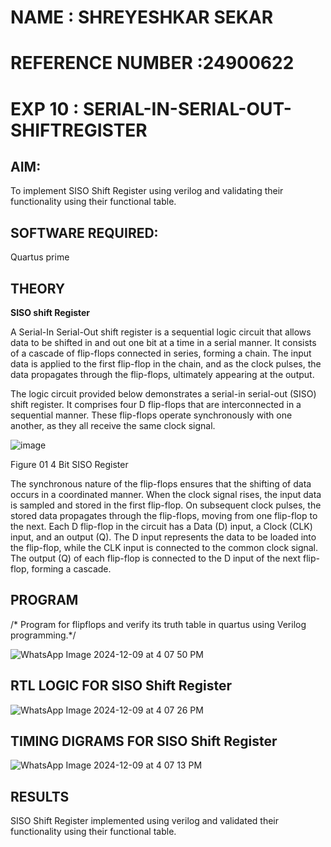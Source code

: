 # NAME : SHREYESHKAR SEKAR
# REFERENCE NUMBER :24900622

# EXP 10 : SERIAL-IN-SERIAL-OUT-SHIFTREGISTER

## AIM:

To implement  SISO Shift Register using verilog and validating their functionality using their functional table.

## SOFTWARE REQUIRED:

Quartus prime

## THEORY

**SISO shift Register**

A Serial-In Serial-Out shift register is a sequential logic circuit that allows data to be shifted in and out one bit at a time in a serial manner. It consists of a cascade of flip-flops connected in series, forming a chain. The input data is applied to the first flip-flop in the chain, and as the clock pulses, the data propagates through the flip-flops, ultimately appearing at the output.

The logic circuit provided below demonstrates a serial-in serial-out (SISO) shift register. It comprises four D flip-flops that are interconnected in a sequential manner. These flip-flops operate synchronously with one another, as they all receive the same clock signal.

![image](https://github.com/naavaneetha/SERIAL-IN-SERIAL-OUT-SHIFTREGISTER/assets/154305477/e81c4072-37f9-46c6-8145-566764b74c3a)

Figure 01 4 Bit SISO Register

The synchronous nature of the flip-flops ensures that the shifting of data occurs in a coordinated manner. When the clock signal rises, the input data is sampled and stored in the first flip-flop. On subsequent clock pulses, the stored data propagates through the flip-flops, moving from one flip-flop to the next.
Each D flip-flop in the circuit has a Data (D) input, a Clock (CLK) input, and an output (Q). The D input represents the data to be loaded into the flip-flop, while the CLK input is connected to the common clock signal. The output (Q) of each flip-flop is connected to the D input of the next flip-flop, forming a cascade.



## PROGRAM

/* Program for flipflops and verify its truth table in quartus using Verilog programming.*/


![WhatsApp Image 2024-12-09 at 4 07 50 PM](https://github.com/user-attachments/assets/cb9e08e4-00d6-4fa1-b730-d45e9a945460)


## RTL LOGIC FOR SISO Shift Register

![WhatsApp Image 2024-12-09 at 4 07 26 PM](https://github.com/user-attachments/assets/c7aeb952-c76c-489f-8af0-802181745f3a)



## TIMING DIGRAMS FOR SISO Shift Register


![WhatsApp Image 2024-12-09 at 4 07 13 PM](https://github.com/user-attachments/assets/62dc2015-a79e-41bd-be89-c926e2552fbb)


## RESULTS

SISO Shift Register implemented using verilog and validated their functionality using their functional table.

